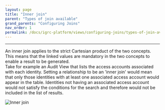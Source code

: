 ```yaml
---
layout: page
title: "Inner join"
parent: "Types of join available"
grand_parents: "Configuring Joins"
nav_order: 1
permalink: /docs/igrc-platform/views/configuring-joins/types-of-join-available/inner-join/
---
```

---

An inner join applies to the strict Cartesian product of the two concepts. This means that the linked values are mandatory in the two concepts to enable a result to be generated.    
Take for example an Audit View that lists the access accounts associated with each identity. Setting a relationship to be an 'inner join' would mean that only those identities with at least one associated access account would appear in the table. Identities not having an associated access account would not satisfy the conditions for the search and therefore would not be included in the list of results.   

![Inner join](igrc-platform/views/configuring-joins/images/6.png "Inner join")
